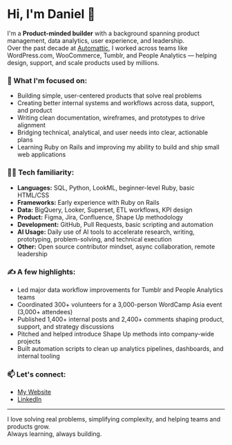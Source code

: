# Hi, I'm Daniel 👋

I'm a **Product-minded builder** with a background spanning product management, data analytics, user experience, and leadership.  
Over the past decade at [Automattic](https://automattic.com), I worked across teams like WordPress.com, WooCommerce, Tumblr, and People Analytics — helping design, support, and scale products used by millions.

### 🌱 What I'm focused on:
- Building simple, user-centered products that solve real problems
- Creating better internal systems and workflows across data, support, and product
- Writing clean documentation, wireframes, and prototypes to drive alignment
- Bridging technical, analytical, and user needs into clear, actionable plans
- Learning Ruby on Rails and improving my ability to build and ship small web applications

### 👨‍💻 Tech familiarity:
- **Languages:** SQL, Python, LookML, beginner-level Ruby, basic HTML/CSS
- **Frameworks:** Early experience with Ruby on Rails
- **Data:** BigQuery, Looker, Superset, ETL workflows, KPI design
- **Product:** Figma, Jira, Confluence, Shape Up methodology
- **Development:** GitHub, Pull Requests, basic scripting and automation
- **AI Usage:** Daily use of AI tools to accelerate research, writing, prototyping, problem-solving, and technical execution
- **Other:** Open source contributor mindset, async collaboration, remote leadership

### ✍️ A few highlights:
- Led major data workflow improvements for Tumblr and People Analytics teams
- Coordinated 300+ volunteers for a 3,000-person WordCamp Asia event (3,000+ attendees)
- Published 1,400+ internal posts and 2,400+ comments shaping product, support, and strategy discussions
- Pitched and helped introduce Shape Up methods into company-wide projects
- Built automation scripts to clean up analytics pipelines, dashboards, and internal tooling

### 📫 Let's connect:
- [My Website](https://danieldanilov.com)
- [LinkedIn](https://linkedin.com/in/danieldanilov)

---

I love solving real problems, simplifying complexity, and helping teams and products grow.  
Always learning, always building.
